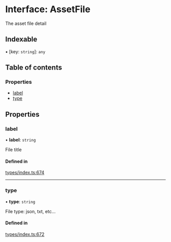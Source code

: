 # Interface: AssetFile

The asset file detail

## Indexable

▪ [key: `string`]: `any`

## Table of contents

### Properties

- [label](AssetFile.md#label)
- [type](AssetFile.md#type)

## Properties

### label

• **label**: `string`

File title

#### Defined in

[types/index.ts:674](https://github.com/nevermined-io/components-catalog/blob/2da13f5/lib/src/types/index.ts#L674)

___

### type

• **type**: `string`

File type: json, txt, etc...

#### Defined in

[types/index.ts:672](https://github.com/nevermined-io/components-catalog/blob/2da13f5/lib/src/types/index.ts#L672)
